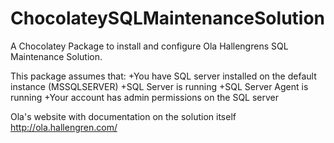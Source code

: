 ChocolateySQLMaintenanceSolution
================================

A Chocolatey Package to install and configure Ola Hallengrens SQL Maintenance Solution.

This package assumes that:
+You have SQL server installed on the default instance (MSSQLSERVER)
+SQL Server is running
+SQL Server Agent is running
+Your account has admin permissions on the SQL server

Ola's website with documentation on the solution itself
http://ola.hallengren.com/